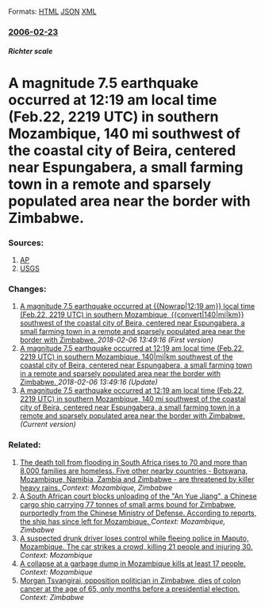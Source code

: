 
Formats: [HTML](/news/2006/02/23/a-magnitude-7-5-earthquake-occurred-at-12-19-am-local-time-feb-22-2219-utc-in-southern-mozambique-140-mi-southwest-of-the-coastal-city.html)  [JSON](/news/2006/02/23/a-magnitude-7-5-earthquake-occurred-at-12-19-am-local-time-feb-22-2219-utc-in-southern-mozambique-140-mi-southwest-of-the-coastal-city.json)  [XML](/news/2006/02/23/a-magnitude-7-5-earthquake-occurred-at-12-19-am-local-time-feb-22-2219-utc-in-southern-mozambique-140-mi-southwest-of-the-coastal-city.xml)  

### [2006-02-23](/news/2006/02/23/index.md)

##### Richter scale
#  A magnitude 7.5 earthquake occurred at 12:19 am local time (Feb.22, 2219 UTC) in southern Mozambique, 140 mi southwest of the coastal city of Beira, centered near Espungabera, a small farming town in a remote and sparsely populated area near the border with Zimbabwe. 




### Sources:

1. [AP](https://www.forbes.com/technology/feeds/ap/2006/02/23/ap2548300.html)
2. [USGS](https://earthquake.usgs.gov/eqcenter/recenteqsww/Quakes/usjlca.php)

### Changes:

1. [ A magnitude 7.5 earthquake occurred at {{Nowrap|12:19 am}} local time (Feb.22, 2219 UTC) in southern Mozambique, {{convert|140|mi|km}} southwest of the coastal city of Beira, centered near Espungabera, a small farming town in a remote and sparsely populated area near the border with Zimbabwe. ](/news/2006/02/23/a-magnitude-7-5-earthquake-occurred-at-nowrap-12-19-am-local-time-feb-22-2219-utc-in-southern-mozambique-convert-140-mi-km-sout.md) _2018-02-06 13:49:16 (First version)_
2. [ A magnitude 7.5 earthquake occurred at 12:19 am local time (Feb.22, 2219 UTC) in southern Mozambique, 140|mi|km southwest of the coastal city of Beira, centered near Espungabera, a small farming town in a remote and sparsely populated area near the border with Zimbabwe. ](/news/2006/02/23/a-magnitude-7-5-earthquake-occurred-at-12-19-am-local-time-feb-22-2219-utc-in-southern-mozambique-140-mi-km-southwest-of-the-coastal-ci.md) _2018-02-06 13:49:16 (Update)_
2. [ A magnitude 7.5 earthquake occurred at 12:19 am local time (Feb.22, 2219 UTC) in southern Mozambique, 140 mi southwest of the coastal city of Beira, centered near Espungabera, a small farming town in a remote and sparsely populated area near the border with Zimbabwe. ](/news/2006/02/23/a-magnitude-7-5-earthquake-occurred-at-12-19-am-local-time-feb-22-2219-utc-in-southern-mozambique-140-mi-southwest-of-the-coastal-city.md) _(Current version)_

### Related:

1. [The death toll from flooding in South Africa rises to 70 and more than 8,000 families are homeless. Five other nearby countries - Botswana, Mozambique, Namibia, Zambia and Zimbabwe - are threatened by killer heavy rains. ](/news/2011/01/22/the-death-toll-from-flooding-in-south-africa-rises-to-70-and-more-than-8-000-families-are-homeless-five-other-nearby-countries-botswana.md) _Context: Mozambique, Zimbabwe_
2. [ A South African court blocks unloading of the "An Yue Jiang", a Chinese cargo ship carrying 77 tonnes of small arms bound for Zimbabwe, purportedly from the Chinese Ministry of Defense. According to reports, the ship has since left for Mozambique. ](/news/2008/04/19/a-south-african-court-blocks-unloading-of-the-an-yue-jiang-a-chinese-cargo-ship-carrying-77-tonnes-of-small-arms-bound-for-zimbabwe-pur.md) _Context: Mozambique, Zimbabwe_
3. [A suspected drunk driver loses control while fleeing police in Maputo, Mozambique. The car strikes a crowd, killing 21 people and injuring 30. ](/news/2018/03/25/a-suspected-drunk-driver-loses-control-while-fleeing-police-in-maputo-mozambique-the-car-strikes-a-crowd-killing-21-people-and-injuring-3.md) _Context: Mozambique_
4. [A collapse at a garbage dump in Mozambique kills at least 17 people. ](/news/2018/02/19/a-collapse-at-a-garbage-dump-in-mozambique-kills-at-least-17-people.md) _Context: Mozambique_
5. [Morgan Tsvangirai, opposition politician in Zimbabwe, dies of colon cancer at the age of 65, only months before a presidential election. ](/news/2018/02/14/morgan-tsvangirai-opposition-politician-in-zimbabwe-dies-of-colon-cancer-at-the-age-of-65-only-months-before-a-presidential-election.md) _Context: Zimbabwe_

